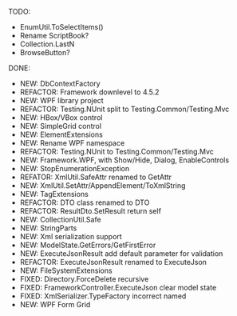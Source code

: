 TODO:
* EnumUtil.ToSelectItems()
* Rename ScriptBook?
* Collection.LastN
* BrowseButton?

DONE:
* NEW: DbContextFactory
* REFACTOR: Framework downlevel to 4.5.2
* NEW: WPF library project
* REFACTOR: Testing.NUnit split to Testing.Common/Testing.Mvc
* NEW: HBox/VBox control
* NEW: SimpleGrid control
* NEW: ElementExtensions
* NEW: Rename WPF namespace
* REFACTOR: Testing.NUnit to Testing.Common/Testing.Mvc
* NEW: Framework.WPF, with Show/Hide, Dialog, EnableControls
* NEW: StopEnumerationException
* REFATOR: XmlUtil.SafeAttr renamed to GetAttr
* NEW: XmlUtil.SetAttr/AppendElement/ToXmlString
* NEW: TagExtensions
* REFACTOR: DTO class renamed to DTO
* REFACTOR: ResultDto.SetResult return self
* NEW: CollectionUtil.Safe
* NEW: StringParts
* NEW: Xml serialization support
* NEW: ModelState.GetErrors/GetFirstError
* NEW: ExecuteJsonResult add default parameter for validation
* REFACTOR: ExecuteJsonResult renamed to ExecuteJson
* NEW: FileSystemExtensions
* FIXED: Directory.ForceDelete recursive
* FIXED: FrameworkController.ExecuteJson clear model state
* FIXED: XmlSerializer.TypeFactory incorrect named
* NEW: WPF Form Grid
